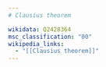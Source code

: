 ```yaml
---
# Clausius theorem

wikidata: Q2428364
msc_classification: "00"
wikipedia_links:
  - "[[Clausius theorem]]"
---
```

